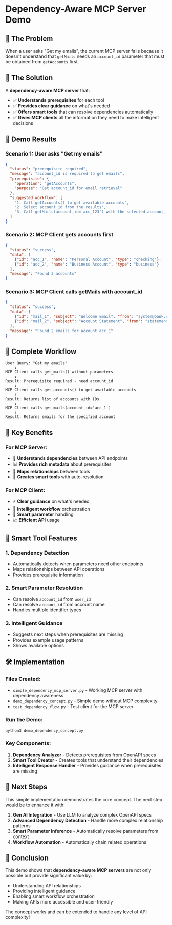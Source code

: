 # Dependency-Aware MCP Server Demo

## 🎯 **The Problem**

When a user asks "Get my emails", the current MCP server fails because it doesn't understand that `getMails` needs an `account_id` parameter that must be obtained from `getAccounts` first.

## 🚀 **The Solution**

A **dependency-aware MCP server** that:
- ✅ **Understands prerequisites** for each tool
- ✅ **Provides clear guidance** on what's needed
- ✅ **Offers smart tools** that can resolve dependencies automatically
- ✅ **Gives MCP clients** all the information they need to make intelligent decisions

## 🧪 **Demo Results**

### **Scenario 1: User asks "Get my emails"**
```json
{
  "status": "prerequisite_required",
  "message": "account_id is required to get emails",
  "prerequisite": {
    "operation": "getAccounts",
    "purpose": "Get account_id for email retrieval"
  },
  "suggested_workflow": [
    "1. Call getAccounts() to get available accounts",
    "2. Select account_id from the results", 
    "3. Call getMails(account_id='acc_123') with the selected account_id"
  ]
}
```

### **Scenario 2: MCP Client gets accounts first**
```json
{
  "status": "success",
  "data": [
    {"id": "acc_1", "name": "Personal Account", "type": "checking"},
    {"id": "acc_2", "name": "Business Account", "type": "business"}
  ],
  "message": "Found 3 accounts"
}
```

### **Scenario 3: MCP Client calls getMails with account_id**
```json
{
  "status": "success",
  "data": [
    {"id": "mail_1", "subject": "Welcome Email", "from": "system@bank.com"},
    {"id": "mail_2", "subject": "Account Statement", "from": "statements@bank.com"}
  ],
  "message": "Found 2 emails for account acc_1"
}
```

## 🔄 **Complete Workflow**

```
User Query: "Get my emails"
    ↓
MCP Client calls get_mails() without parameters
    ↓
Result: Prerequisite required - need account_id
    ↓
MCP Client calls get_accounts() to get available accounts
    ↓
Result: Returns list of accounts with IDs
    ↓
MCP Client calls get_mails(account_id='acc_1')
    ↓
Result: Returns emails for the specified account
```

## 🎯 **Key Benefits**

### **For MCP Server:**
- 🧠 **Understands dependencies** between API endpoints
- 📊 **Provides rich metadata** about prerequisites
- 🔗 **Maps relationships** between tools
- 🎨 **Creates smart tools** with auto-resolution

### **For MCP Client:**
- ⚡ **Clear guidance** on what's needed
- 🔄 **Intelligent workflow** orchestration
- 🎯 **Smart parameter** handling
- 📈 **Efficient API** usage

## 🚀 **Smart Tool Features**

### **1. Dependency Detection**
- Automatically detects when parameters need other endpoints
- Maps relationships between API operations
- Provides prerequisite information

### **2. Smart Parameter Resolution**
- Can resolve `account_id` from `user_id`
- Can resolve `account_id` from account name
- Handles multiple identifier types

### **3. Intelligent Guidance**
- Suggests next steps when prerequisites are missing
- Provides example usage patterns
- Shows available options

## 🛠️ **Implementation**

### **Files Created:**
- `simple_dependency_mcp_server.py` - Working MCP server with dependency awareness
- `demo_dependency_concept.py` - Simple demo without MCP complexity
- `test_dependency_flow.py` - Test client for the MCP server

### **Run the Demo:**
```bash
python3 demo_dependency_concept.py
```

### **Key Components:**
1. **Dependency Analyzer** - Detects prerequisites from OpenAPI specs
2. **Smart Tool Creator** - Creates tools that understand their dependencies
3. **Intelligent Response Handler** - Provides guidance when prerequisites are missing

## 🎯 **Next Steps**

This simple implementation demonstrates the core concept. The next step would be to enhance it with:

1. **Gen AI Integration** - Use LLM to analyze complex OpenAPI specs
2. **Advanced Dependency Detection** - Handle more complex relationship patterns
3. **Smart Parameter Inference** - Automatically resolve parameters from context
4. **Workflow Automation** - Automatically chain related operations

## 🎉 **Conclusion**

This demo shows that **dependency-aware MCP servers** are not only possible but provide significant value by:
- Understanding API relationships
- Providing intelligent guidance
- Enabling smart workflow orchestration
- Making APIs more accessible and user-friendly

The concept works and can be extended to handle any level of API complexity!